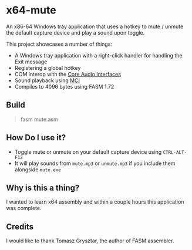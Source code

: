# x64-mute
An x86-64 Windows tray application that uses a hotkey to mute / unmute the default capture device and play a sound upon toggle.

This project showcases a number of things:
- A Windows tray application with a right-click handler for handling the Exit message
- Registering a global hotkey
- COM interop with the [Core Audio Interfaces](https://docs.microsoft.com/en-us/windows/desktop/CoreAudio/core-audio-interfaces)
- Sound playback using [MCI](https://docs.microsoft.com/en-us/windows/desktop/Multimedia/about-mci)
- Compiles to 4096 bytes using FASM 1.72

## Build

> fasm mute.asm

## How Do I use it?
- Toggle mute or unmute on your default capture device using `CTRL-ALT-F12`
- It will play sounds from `mute.mp3` or `unmute.mp3` if you include them alongside `mute.exe`

## Why is this a thing?

I wanted to learn x64 assembly and within a couple hours this application was complete.

## Credits

I would like to thank Tomasz Grysztar, the author of FASM assembler.